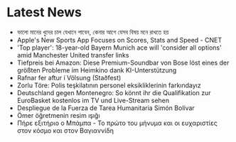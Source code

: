 # Latest News
-  ভালো মানের খুদের চাল যেখানে পাবেন, কেনার আগে যেসব বিষয় মনে রাখতে হয়
-  Apple's New Sports App Focuses on Scores, Stats and Speed - CNET
-  'Top player': 18-year-old Bayern Munich ace will 'consider all options' amid Manchester United transfer links
-  Tiefpreis bei Amazon: Diese Premium-Soundbar von Bose löst eines der größten Probleme im Heimkino dank KI-Unterstützung
-  Rafnar fer aftur í Völsung (Staðfest)
-  Zorlu Töre: Polis teşkilatının personel eksikliklerinin farkındayız
-  Deutschland gegen Montenegro: So könnt ihr die Qualifikation zur EuroBasket kostenlos im TV und Live-Stream sehen
-  Despliegue de la Fuerza de Tarea Humanitaria Simón Bolívar
-  Ömer öğretmenin resim ışığı
-  Πήρε εξιτήριο ο Μπάμπα - Το πρώτο του μήνυμα και οι ευχαριστίες στον κόσμο και στον Βαγιαννίδη
